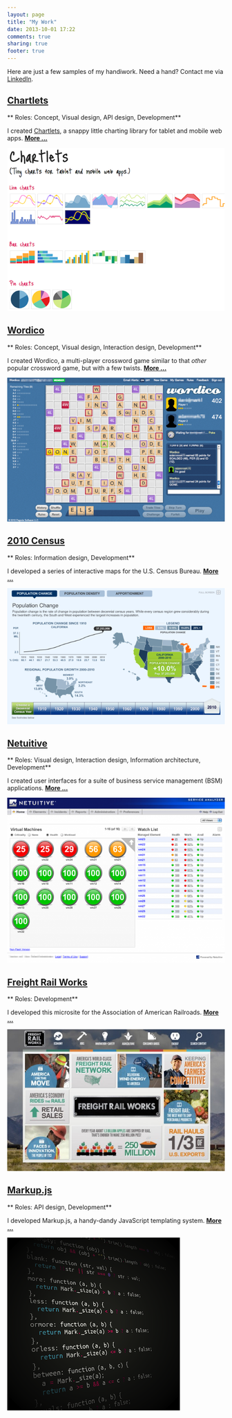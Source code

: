 ```yaml
---
layout: page
title: "My Work"
date: 2013-10-01 17:22
comments: true
sharing: true
footer: true
---
```


Here are just a few samples of my handiwork. Need a hand? Contact me via
[LinkedIn][1].

## [Chartlets](/work/chartlets.html)

** Roles: Concept, Visual design, API design, Development**

I created [Chartlets][2], a snappy little charting library for tablet and mobile web apps. [**More ...**](/work/chartlets.html)

[![](/images/work/chartlets-samples-640x480.png)](/work/chartlets.html)

## [Wordico](/work/wordico.html)

** Roles: Concept, Visual design, Interaction design, Development**

I created Wordico, a multi-player crossword game similar to that _other_ popular crossword game, but with a few twists. [**More ...**](/work/wordico.html)

[![](/images/work/wordico-board-fourscore-640x423.png)](/work/wordico.html)

## [2010 Census](/work/census.html)

** Roles: Information design, Development**

I developed a series of interactive maps for the U.S. Census Bureau. [**More ...**](/work/census.html)

[![](/images/work/census-change-640x400.png)](/work/census.html)

## [Netuitive](/work/netuitive.html)

** Roles: Visual design, Interaction design, Information architecture, Development**

I created user interfaces for a suite of business service management (BSM) applications. [**More ...**](/work/netuitive.html)

[![](/images/work/netuitive-dashboard-1-640x485.png)](/work/netuitive.html)

## [Freight Rail Works](/work/railroads.html)

** Roles: Development**

I developed this microsite for the Association of American Railroads.  [**More ...**](/work/railroads.html)

[![](/images/work/freight-home-640x416.jpg)](/work/railroads.html)

## [Markup.js][3]

** Roles: API design, Development**

I developed Markup.js, a handy-dandy JavaScript templating system.  [**More ...**][3]

[![](/images/work/markup-400x400.png)][3]

[1]: http://www.linkedin.com/in/adammark/
[2]: http://chartlets.com/
[3]: https://github.com/adammark/Markup.js